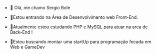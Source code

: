 - 👋 Olá, me chamo Sergio Bole <br><p>
- 👀Estou entrando na Área de Desenvolvimento web Front-End. <br><p>
- 🌱Atualmente estou estudando PHP e MySQL para atuar na area de Back-End ! <br><p>
- 💞️Estou buscando montar uma startUp para programação focada em Web e GameDev <br><p>


<!---
Sergiobole/Sergiobole is a ✨ special ✨ repository because its `README.md` (this file) appears on your GitHub profile.
You can click the Preview link to take a look at your changes.
--->
